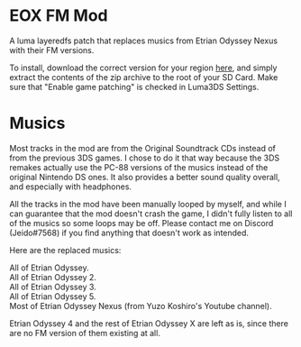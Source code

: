 # EOX FM Mod

A luma layeredfs patch that replaces musics from Etrian Odyssey Nexus with their FM versions.

To install, download the correct version for your region [here](https://github.com/JeidoUran/eox_fm_mod/releases), and simply extract the contents of the zip archive to the root of your SD Card. Make sure that "Enable game patching" is checked in Luma3DS Settings.

# Musics

Most tracks in the mod are from the Original Soundtrack CDs instead of from the previous 3DS games. I chose to do it that way because the 3DS remakes actually use the PC-88 versions of the musics instead of the original Nintendo DS ones. It also provides a better sound quality overall, and especially with headphones.

All the tracks in the mod have been manually looped by myself, and while I can guarantee that the mod doesn't crash the game, I didn't fully listen to all of the musics so some loops may be off. Please contact me on Discord (Jeido#7568) if you find anything that doesn't work as intended.

Here are the replaced musics:

All of Etrian Odyssey.<br/>All of Etrian Odyssey 2.<br/>All of Etrian Odyssey 3.<br/>All of Etrian Odyssey 5.<br/>Most of Etrian Odyssey Nexus (from Yuzo Koshiro's Youtube channel).

Etrian Odyssey 4 and the rest of Etrian Odyssey X are left as is, since there are no FM version of them existing at all.
